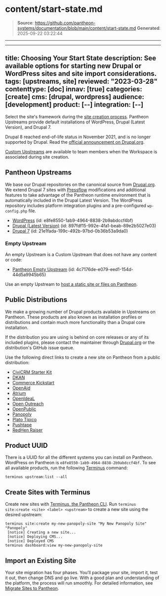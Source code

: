 # content/start-state.md

> **Source**: https://github.com/pantheon-systems/documentation/blob/main/content/start-state.md
> **Generated**: 2025-09-22 03:22:44

---

---
title: Choosing Your Start State
description: See available options for starting new Drupal or WordPress sites and site import considerations.
tags: [upstreams, site]
reviewed: "2023-03-28"
contenttype: [doc]
innav: [true]
categories: [create]
cms: [drupal, wordpress]
audience: [development]
product: [--]
integration: [--]
---

Select the site's framework during the [site creation process](/guides/legacy-dashboard/create-sites). Pantheon Upstreams provide default installations of WordPress, Drupal (Latest Version), and Drupal 7.

<Alert title="Note"  type="info" >

Drupal 8 reached end-of-life status in November 2021, and is no longer supported by Drupal. Read the [official announcement on Drupal.org](https://www.drupal.org/psa-2021-06-29).

</Alert>

[Custom Upstreams](/guides/custom-upstream) are available to team members when the Workspace is associated during site creation.

## Pantheon Upstreams

We base our Drupal repositories on the canonical source from [Drupal.org](https://www.drupal.org/). We extend Drupal 7 sites with [Pressflow](http://www.pressflow.org/) modifications and additional features to take advantage of the Pantheon runtime environment that is automatically included in the Drupal Latest Version. The WordPress repository includes platform integration plugins and a pre-configured `wp-config.php` file.

- [WordPress](https://dashboard.pantheon.io/sites/create?upstream_id=e8fe8550-1ab9-4964-8838-2b9abdccf4bf) (id: e8fe8550-1ab9-4964-8838-2b9abdccf4bf)
- [Drupal (Latest Version)](https://dashboard.pantheon.io/sites/create?upstream_id=897fdf15-992e-4fa1-beab-89e2b5027e03) <Popover content="Defaults to SFTP Mode" /> (id: 897fdf15-992e-4fa1-beab-89e2b5027e03)
- [Drupal 7](https://dashboard.pantheon.io/sites/create?upstream_id=21e1fada-199c-492b-97bd-0b36b53a9da0) (id: 21e1fada-199c-492b-97bd-0b36b53a9da0)

### Empty Upstream

An empty Upstream is a Custom Upstream that does not have any content or code:

- [Pantheon Empty Upstream](https://dashboard.pantheon.io/sites/create?upstream_id=4c7176de-e079-eed1-154d-44d5a9945b65) (id: 4c7176de-e079-eed1-154d-44d5a9945b65)

Use an empty Upstream to [host a static site or files on Pantheon](/static-site-empty-upstream).

## Public Distributions

We make a growing number of Drupal products available in Upstreams on Pantheon. These products are also known as installation profiles or distributions and contain much more functionality than a Drupal core installation.

<Alert title="Note" type="info">

If the distribution you are using is behind on core releases or any of its included plugins, please contact the maintainer through [Drupal.org](https://www.drupal.org) or the distribution's GitHub issue queue.

</Alert>

Use the following direct links to create a new site on Pantheon from a public distribution:

- [CiviCRM Starter Kit](https://dashboard.pantheon.io/sites/create?upstream_id=3b754bc2-48f8-4388-b5b5-2631098d03de) [<Icon icon="github"/>](https://github.com/kreynen/civicrm-starterkit-drops-7)
- [DKAN](https://dashboard.pantheon.io/sites/create?upstream_id=d7370d7e-46fb-4b10-b79f-942b5abf51de) [<Icon icon="github"/>](https://github.com/NuCivic/dkan-drops-7)
- [Commerce Kickstart](https://dashboard.pantheon.io/sites/create?upstream_id=8a662dde-53d6-4fdb-8eac-eea9f5848d00) [<Icon icon="github"/>](https://github.com/commerceguys/kickstart-drops-7)
- [OpenAid](https://dashboard.pantheon.io/sites/create?upstream_id=2adff196-4672-44c9-af2a-4590963b90d8) [<Icon icon="github"/>](https://bitbucket.org/joelsteidl/openaid-drops-7)
- [Atrium](https://dashboard.pantheon.io/sites/create?upstream_id=31bc4254-be20-4e8d-afe6-6c585e58435a) [<Icon icon="github"/>](https://github.com/phase2/openatrium-drops-7)
- [OpenIdeaL](https://dashboard.pantheon.io/sites/create?upstream_id=86112161-4cb2-410f-8bb1-8a1fb4f56dae) [<Icon icon="github"/>](https://github.com/linnovate/openideal-on-drops-7)
- [Open Outreach](https://dashboard.pantheon.io/sites/create?upstream_id=4c17f505-05d0-4b79-b38a-0bc548405a10) [<Icon icon="github"/>](https://github.com/nedjo/openoutreach-drops-7)
- [OpenPublic](https://dashboard.pantheon.io/sites/create?upstream_id=b459145b-8771-4597-8b84-684a3d93dce0) [<Icon icon="github"/>](https://github.com/phase2/openpublic-drops-7)
- [Panopoly](https://dashboard.pantheon.io/sites/create?upstream_id=175cce4f-fa3f-4426-b1a6-e0fae9e19f2e) [<Icon icon="github"/>](https://github.com/populist/panopoly-drops-7)
- [Plato Típico](https://dashboard.pantheon.io/sites/create?upstream_id=216f85b2-620b-470d-9597-f64ade76dc9a) [<Icon icon="github"/>](https://github.com/enzolutions/plato_tipico)
- [Pushtape](https://dashboard.pantheon.io/sites/create?upstream_id=f141b5e0-a614-4294-a86c-6c24df9bf6c5) [<Icon icon="github"/>](https://github.com/zirafa/pushtape-drops-7)
- [RedHen Raiser](https://dashboard.pantheon.io/sites/create?upstream_id=10d6937e-1dd2-4490-9950-11867ba43597) [<Icon icon="github"/>](https://github.com/thinkshout/redhenraiser-drops-7)

## Product UUID

There is a UUID for all the different systems you can install on Pantheon. WordPress on Pantheon is `e8fe8550-1ab9-4964-8838-2b9abdccf4bf`. To see all available products, run the following [Terminus](/terminus) command:

```bash{promptUser: user}
terminus upstream:list --all
```

## Create Sites with Terminus

Create new sites with [Terminus, the Pantheon CLI](/terminus). Run `terminus site:create <site> <label> <upstream>` to create a new site using the desired upstream:

```bash{outputLines: 2-4}
terminus site:create my-new-panopoly-site "My New Panopoly Site" "Panopoly"
 [notice] Creating a new site...
 [notice] Deploying CMS...
 [notice] Deployed CMS
terminus dashboard:view my-new-panopoly-site
```

## Import an Existing Site

Your site migration has four phases. You’ll package your site, import it, test it out, then change DNS and go live. With a good plan and understanding of the platform, the process will run smoothly. For detailed information, see [Migrate Sites to Pantheon](/guides/guided/).
